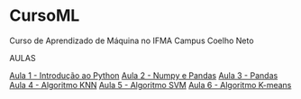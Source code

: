 # CursoML
Curso de Aprendizado de Máquina no IFMA Campus Coelho Neto

AULAS

<a href="https://colab.research.google.com/drive/1LVPr1mGmqORVOKOgvie9O1-E6FivQ0Mo?usp=sharing" target="_blank">Aula 1 - Introdução ao Python</a>
<a href="https://colab.research.google.com/drive/1gGfwjhloYwlIGZMEpg7TUkH0O51UF610?usp=sharing">Aula 2 - Numpy e Pandas</a>
<a href="https://colab.research.google.com/drive/1NtKMYQRZ5wwpu63tMO5scRrQ33h7E87F?usp=sharing">Aula 3 - Pandas</a>
<a href="https://colab.research.google.com/drive/1NtKMYQRZ5wwpu63tMO5scRrQ33h7E87F?usp=sharing">Aula 4 - Algoritmo KNN</a>
<a href="https://colab.research.google.com/drive/16ge36yYzpz7N-4he4JpEDNB6CJ8rIjPT?usp=sharing">Aula 5 - Algoritmo SVM</a>
<a href="https://colab.research.google.com/drive/1HlhO_nh8qJ0ts6qRH3I5RkeB7uAV1dJL?usp=sharing">Aula 6 - Algoritmo K-means</a>
